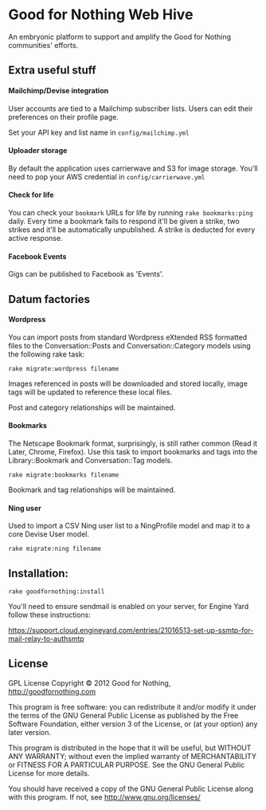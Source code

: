Good for Nothing Web Hive
=========================

An embryonic platform to support and amplify the Good for Nothing communities' efforts.

## Extra useful stuff

#### Mailchimp/Devise integration

User accounts are tied to a Mailchimp subscriber lists. Users can edit their preferences on their profile page. 

Set your API key and list name in `config/mailchimp.yml`

#### Uploader storage

By default the application uses carrierwave and S3 for image storage. You'll need to pop your AWS credential in `config/carrierwave.yml`

#### Check for life

You can check your `bookmark` URLs for life by running `rake bookmarks:ping` daily. Every time a bookmark fails to respond it'll be given a strike, two strikes and it'll be automatically unpublished. A strike is deducted for every active response.

#### Facebook Events

Gigs can be published to Facebook as 'Events'.

## Datum factories

#### Wordpress

You can import posts from standard Wordpress eXtended RSS formatted files to the Conversation::Posts and Conversation::Category models using the following rake task:

    rake migrate:wordpress filename

Images referenced in posts will be downloaded and stored locally, image tags will be updated to reference these local files.

Post and category relationships will be maintained.  

#### Bookmarks 

The Netscape Bookmark format, surprisingly, is still rather common (Read it Later, Chrome, Firefox). Use this task to import bookmarks and tags into the Library::Bookmark and Conversation::Tag models.

    rake migrate:bookmarks filename

Bookmark and tag relationships will be maintained.

#### Ning user

Used to import a CSV Ning user list to a NingProfile model and map it to a core Devise User model.

    rake migrate:ning filename

## Installation:

    rake goodfornothing:install

You'll need to ensure sendmail is enabled on your server, for Engine Yard follow these instructions:

https://support.cloud.engineyard.com/entries/21016513-set-up-ssmtp-for-mail-relay-to-authsmtp    

## License

GPL License
Copyright © 2012 Good for Nothing, http://goodfornothing.com

This program is free software: you can redistribute it and/or modify
it under the terms of the GNU General Public License as published by
the Free Software Foundation, either version 3 of the License, or
(at your option) any later version.

This program is distributed in the hope that it will be useful,
but WITHOUT ANY WARRANTY; without even the implied warranty of
MERCHANTABILITY or FITNESS FOR A PARTICULAR PURPOSE.  See the
GNU General Public License for more details.

You should have received a copy of the GNU General Public License
along with this program.  If not, see <http://www.gnu.org/licenses/>